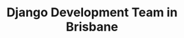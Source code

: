 ---
title: Django Development Team in Brisbane
permalink: /landings/django-developer-brisbane
technology: Django
location: Brisbane
---